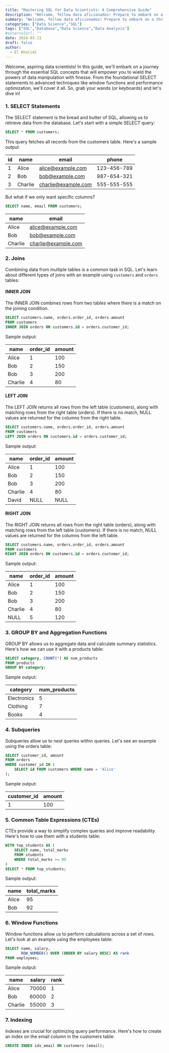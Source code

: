 ```yaml
---
title: "Mastering SQL for Data Scientists: A Comprehensive Guide"
description: "Welcome, fellow data aficionados! Prepare to embark on a thrilling expedition through the realm of SQL mastery. In this enlightening blog post, I'll unveil the fascinating journey I've undertaken as a data scientist, delving deep into the intricacies of SQL. Join me as I navigate the winding pathways of SELECT statements, the enchanting world of JOINs, and the powerful magic of GROUP BY and aggregation functions. From the humble beginnings of data querying to the mastery of advanced techniques like window functions and performance optimization, I'll guide you through each step of the way. Get ready to unlock the secrets of SQL and empower your data analysis endeavors like never before!"
summary: "Welcome, fellow data aficionados! Prepare to embark on a thrilling expedition through the realm of SQL mastery. In this enlightening blog post, I'll unveil the fascinating journey I've undertaken as a data scientist, delving deep into the intricacies of SQL. Join me as I navigate the winding pathways of SELECT statements, the enchanting world of JOINs, and the powerful magic of GROUP BY and aggregation functions. From the humble beginnings of data querying to the mastery of advanced techniques like window functions and performance optimization, I'll guide you through each step of the way. Get ready to unlock the secrets of SQL and empower your data analysis endeavors like never before!"
categories: ["Data Science","SQL"]
tags: ["SQL","Database","Data Science","Data Analysis"]
#externalUrl: ""
date: 2024-03-11
draft: false
author:
  - El Khalidi
---
```


Welcome, aspiring data scientists! In this guide, we'll embark on a journey through the essential SQL concepts that will empower you to wield the powers of data manipulation with finesse. From the foundational SELECT statements to advanced techniques like window functions and performance optimization, we'll cover it all. So, grab your wands (or keyboards) and let's dive in!

### 1. SELECT Statements
The SELECT statement is the bread and butter of SQL, allowing us to retrieve data from the database. Let's start with a simple SELECT query:

```sql
SELECT * FROM customers;
```

This query fetches all records from the customers table. Here's a sample output:

| id | name    | email               | phone       |
|----|---------|---------------------|-------------|
| 1  | Alice   | alice@example.com   | 123-456-789 |
| 2  | Bob     | bob@example.com     | 987-654-321 |
| 3  | Charlie | charlie@example.com | 555-555-555 |

But what if we only want specific columns?

```sql
SELECT name, email FROM customers;
```

| name    | email               |
|---------|---------------------|
| Alice   | alice@example.com   |
| Bob     | bob@example.com     |
| Charlie | charlie@example.com |

### 2. Joins
Combining data from multiple tables is a common task in SQL. Let's learn about different types of joins with an example using `customers` and `orders` tables:

#### INNER JOIN
The INNER JOIN combines rows from two tables where there is a match on the joining condition.

```sql
SELECT customers.name, orders.order_id, orders.amount
FROM customers
INNER JOIN orders ON customers.id = orders.customer_id;
```
Sample output:

| name    | order_id | amount |
|---------|----------|--------|
| Alice   | 1        | 100    |
| Bob     | 2        | 150    |
| Bob     | 3        | 200    |
| Charlie | 4        | 80     |

#### LEFT JOIN
The LEFT JOIN returns all rows from the left table (customers), along with matching rows from the right table (orders). If there is no match, NULL values are returned for the columns from the right table.

```sql
SELECT customers.name, orders.order_id, orders.amount
FROM customers
LEFT JOIN orders ON customers.id = orders.customer_id;
```
Sample output:

| name    | order_id | amount |
|---------|----------|--------|
| Alice   | 1        | 100    |
| Bob     | 2        | 150    |
| Bob     | 3        | 200    |
| Charlie | 4        | 80     |
| David   | NULL     | NULL   |

#### RIGHT JOIN
The RIGHT JOIN returns all rows from the right table (orders), along with matching rows from the left table (customers). If there is no match, NULL values are returned for the columns from the left table.

```sql
SELECT customers.name, orders.order_id, orders.amount
FROM customers
RIGHT JOIN orders ON customers.id = orders.customer_id;
```
Sample output:

| name    | order_id | amount |
|---------|----------|--------|
| Alice   | 1        | 100    |
| Bob     | 2        | 150    |
| Bob     | 3        | 200    |
| Charlie | 4        | 80     |
| NULL    | 5        | 120    |

### 3. GROUP BY and Aggregation Functions
GROUP BY allows us to aggregate data and calculate summary statistics. Here's how we can use it with a products table:

```sql
SELECT category, COUNT(*) AS num_products
FROM products
GROUP BY category;
```
Sample output:

| category    | num_products |
|-------------|--------------|
| Electronics | 5            |
| Clothing    | 7            |
| Books       | 4            |

### 4. Subqueries
Subqueries allow us to nest queries within queries. Let's see an example using the orders table:

```sql
SELECT customer_id, amount
FROM orders
WHERE customer_id IN (
    SELECT id FROM customers WHERE name = 'Alice'
);
```
Sample output:

| customer_id | amount |
|-------------|--------|
| 1           | 100    |

### 5. Common Table Expressions (CTEs)
CTEs provide a way to simplify complex queries and improve readability. Here's how to use them with a students table:

```sql
WITH top_students AS (
    SELECT name, total_marks
    FROM students
    WHERE total_marks >= 90
)
SELECT * FROM top_students;
```
Sample output:

| name  | total_marks |
|-------|-------------|
| Alice | 95          |
| Bob   | 92          |

### 6. Window Functions
Window functions allow us to perform calculations across a set of rows. Let's look at an example using the employees table:

```sql
SELECT name, salary, 
       ROW_NUMBER() OVER (ORDER BY salary DESC) AS rank
FROM employees;
```
Sample output:

| name    | salary | rank |
|---------|--------|------|
| Alice   | 70000  | 1    |
| Bob     | 60000  | 2    |
| Charlie | 55000  | 3    |

### 7. Indexing
Indexes are crucial for optimizing query performance. Here's how to create an index on the email column in the customers table:

```sql
CREATE INDEX idx_email ON customers (email);
```
